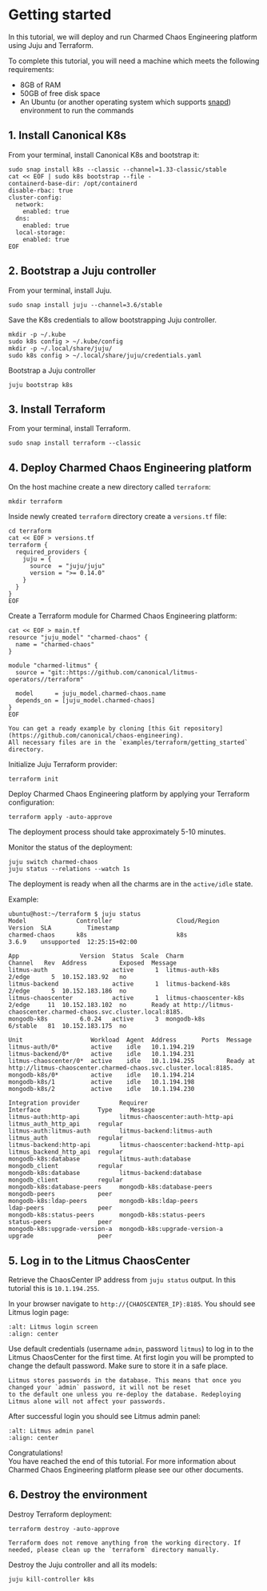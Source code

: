 # Getting started

In this tutorial, we will deploy and run Charmed Chaos Engineering platform using Juju and Terraform.

To complete this tutorial, you will need a machine which meets the following requirements:

- 8GB of RAM
- 50GB of free disk space
- An Ubuntu (or another operating system which supports [snapd]) environment to run the commands

## 1. Install Canonical K8s

From your terminal, install Canonical K8s and bootstrap it:

```shell
sudo snap install k8s --classic --channel=1.33-classic/stable
cat << EOF | sudo k8s bootstrap --file -
containerd-base-dir: /opt/containerd
disable-rbac: true
cluster-config:
  network:
    enabled: true
  dns:
    enabled: true
  local-storage:
    enabled: true
EOF
```

## 2. Bootstrap a Juju controller

From your terminal, install Juju.

```shell
sudo snap install juju --channel=3.6/stable
```

Save the K8s credentials to allow bootstrapping Juju controller.

```shell
mkdir -p ~/.kube
sudo k8s config > ~/.kube/config
mkdir -p ~/.local/share/juju/
sudo k8s config > ~/.local/share/juju/credentials.yaml
```

Bootstrap a Juju controller

```shell
juju bootstrap k8s
```

## 3. Install Terraform

From your terminal, install Terraform.

```shell
sudo snap install terraform --classic
```

## 4. Deploy Charmed Chaos Engineering platform

On the host machine create a new directory called `terraform`:

```shell
mkdir terraform
```

Inside newly created `terraform` directory create a `versions.tf` file:

```shell
cd terraform
cat << EOF > versions.tf
terraform {
  required_providers {
    juju = {
      source  = "juju/juju"
      version = ">= 0.14.0"
    }
  }
}
EOF
```

Create a Terraform module for Charmed Chaos Engineering platform:

```shell
cat << EOF > main.tf
resource "juju_model" "charmed-chaos" {
  name = "charmed-chaos"
}

module "charmed-litmus" {
  source = "git::https://github.com/canonical/litmus-operators//terraform"

  model      = juju_model.charmed-chaos.name
  depends_on = [juju_model.charmed-chaos]
}
EOF
```

```{note}
You can get a ready example by cloning [this Git repository](https://github.com/canonical/chaos-engineering).
All necessary files are in the `examples/terraform/getting_started` directory.
```

Initialize Juju Terraform provider:

```shell
terraform init
```

Deploy Charmed Chaos Engineering platform by applying your Terraform configuration:

```shell
terraform apply -auto-approve
```

The deployment process should take approximately 5-10 minutes.

Monitor the status of the deployment:

```console
juju switch charmed-chaos
juju status --relations --watch 1s
```

The deployment is ready when all the charms are in the `active/idle` state.

Example:

```console
ubuntu@host:~/terraform $ juju status
Model              Controller                  Cloud/Region                Version  SLA          Timestamp
charmed-chaos      k8s                         k8s                         3.6.9    unsupported  12:25:15+02:00

App                 Version  Status  Scale  Charm                   Channel   Rev  Address         Exposed  Message
litmus-auth                  active      1  litmus-auth-k8s         2/edge      5  10.152.183.92   no       
litmus-backend               active      1  litmus-backend-k8s      2/edge      5  10.152.183.186  no       
litmus-chaoscenter           active      1  litmus-chaoscenter-k8s  2/edge     11  10.152.183.102  no       Ready at http://litmus-chaoscenter.charmed-chaos.svc.cluster.local:8185.
mongodb-k8s         6.0.24   active      3  mongodb-k8s             6/stable   81  10.152.183.175  no       

Unit                   Workload  Agent  Address       Ports  Message
litmus-auth/0*         active    idle   10.1.194.219         
litmus-backend/0*      active    idle   10.1.194.231         
litmus-chaoscenter/0*  active    idle   10.1.194.255         Ready at http://litmus-chaoscenter.charmed-chaos.svc.cluster.local:8185.
mongodb-k8s/0*         active    idle   10.1.194.214         
mongodb-k8s/1          active    idle   10.1.194.198         
mongodb-k8s/2          active    idle   10.1.194.230         

Integration provider           Requirer                             Interface                Type     Message
litmus-auth:http-api           litmus-chaoscenter:auth-http-api     litmus_auth_http_api     regular  
litmus-auth:litmus-auth        litmus-backend:litmus-auth           litmus_auth              regular  
litmus-backend:http-api        litmus-chaoscenter:backend-http-api  litmus_backend_http_api  regular  
mongodb-k8s:database           litmus-auth:database                 mongodb_client           regular  
mongodb-k8s:database           litmus-backend:database              mongodb_client           regular  
mongodb-k8s:database-peers     mongodb-k8s:database-peers           mongodb-peers            peer     
mongodb-k8s:ldap-peers         mongodb-k8s:ldap-peers               ldap-peers               peer     
mongodb-k8s:status-peers       mongodb-k8s:status-peers             status-peers             peer     
mongodb-k8s:upgrade-version-a  mongodb-k8s:upgrade-version-a        upgrade                  peer
```

## 5. Log in to the Litmus ChaosCenter

Retrieve the ChaosCenter IP address from `juju status` output. In this tutorial this is `10.1.194.255`.

In your browser navigate to `http://{CHAOSCENTER_IP}:8185`. You should see Litmus login page:

```{image} ../images/litmus_login_screen.png
:alt: Litmus login screen
:align: center
```

Use default credentials (username `admin`, password `litmus`) to log in to the Litmus ChaosCenter for the first time. 
At first login you will be prompted to change the default password. Make sure to store it in a safe place.

```{note}
Litmus stores passwords in the database. This means that once you changed your `admin` password, it will not be reset 
to the default one unless you re-deploy the database. Redeploying Litmus alone will not affect your passwords.
```

After successful login you should see Litmus admin panel:

```{image} ../images/litmus_admin_panel.png
:alt: Litmus admin panel
:align: center
```

Congratulations!<br>
You have reached the end of this tutorial. For more information about Charmed Chaos Engineering platform please see our other documents.

## 6. Destroy the environment

Destroy Terraform deployment:

```shell
terraform destroy -auto-approve
```

```{note}
Terraform does not remove anything from the working directory. If needed, please clean up the `terraform` directory manually.
```

Destroy the Juju controller and all its models:

```shell
juju kill-controller k8s
```

[snapd]: https://snapcraft.io/docs
